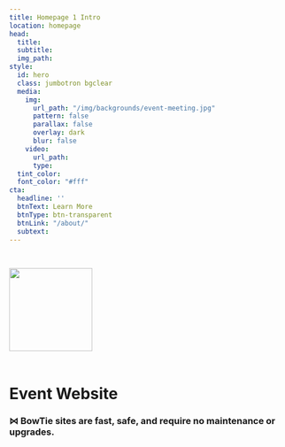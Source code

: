 ```yaml
---
title: Homepage 1 Intro
location: homepage
head:
  title: 
  subtitle: 
  img_path: 
style:
  id: hero
  class: jumbotron bgclear
  media:
    img:
      url_path: "/img/backgrounds/event-meeting.jpg"
      pattern: false
      parallax: false
      overlay: dark
      blur: false
    video:
      url_path: 
      type: 
  tint_color: 
  font_color: "#fff"
cta:
  headline: ''
  btnText: Learn More
  btnType: btn-transparent
  btnLink: "/about/"
  subtext: 
---
```


<img src="/img/bowtie-site-template-badge-w.png" style="width:150px;margin:30px auto 20px;">

# Event Website

### ⋈ BowTie sites are fast, safe, and require no maintenance or upgrades.

&nbsp;
